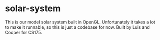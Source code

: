 # solar-system

This is our model solar system built in OpenGL. Unfortunately it takes a lot to make it runnable, so this is just a codebase for now. Built by Luis and Cooper for CS175.
